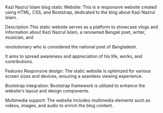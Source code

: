 Kazi Nazrul Islam blog static Website: This is a responsive website created using HTML, CSS, and Bootstrap, dedicated to the blog about Kazi Nazrul Islam.

Description This static website serves as a platform to showcase vlogs and information about Kazi Nazrul Islam, a renowned Bengali poet, writer, musician, and

revolutionary who is considered the national poet of Bangladesh.

It aims to spread awareness and appreciation of his life, works, and contributions.

Features Responsive design: The static website is optimized for various screen sizes and devices, ensuring a seamless viewing experience.

Bootstrap integration: Bootstrap framework is utilized to enhance the website's layout and design components.

Multimedia support: The website includes multimedia elements such as videos, images, and audio to enrich the blog content.
